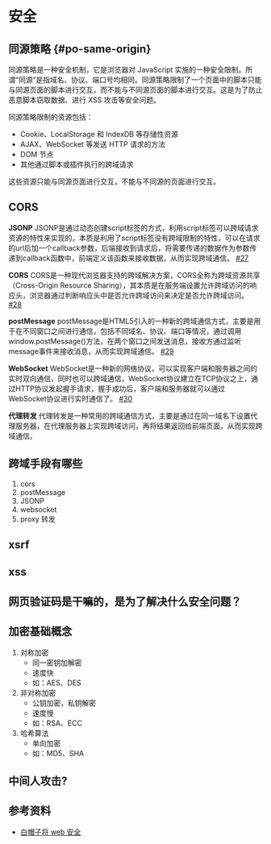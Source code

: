 # 安全

## 同源策略 {#po-same-origin}

同源策略是一种安全机制，它是浏览器对 JavaScript 实施的一种安全限制。所谓“同源”是指域名、协议、端口号均相同。同源策略限制了一个页面中的脚本只能与同源页面的脚本进行交互，而不能与不同源页面的脚本进行交互。这是为了防止恶意脚本窃取数据、进行 XSS 攻击等安全问题。

同源策略限制的资源包括：

* Cookie、LocalStorage 和 IndexDB 等存储性资源
* AJAX、WebSocket 等发送 HTTP 请求的方法
* DOM 节点
* 其他通过脚本或插件执行的跨域请求

这些资源只能与同源页面进行交互，不能与不同源的页面进行交互。

## CORS

**JSONP**
JSONP是通过动态创建script标签的方式，利用script标签可以跨域请求资源的特性来实现的，本质是利用了script标签没有跨域限制的特性，可以在请求的url后加一个callback参数，后端接收到请求后，将需要传递的数据作为参数传递到callback函数中，前端定义该函数来接收数据，从而实现跨域通信。
[#27](https://github.com/yanlele/interview-question/issues/27)

**CORS**
CORS是一种现代浏览器支持的跨域解决方案，CORS全称为跨域资源共享（Cross-Origin Resource Sharing），其本质是在服务端设置允许跨域访问的响应头，浏览器通过判断响应头中是否允许跨域访问来决定是否允许跨域访问。
[#28](https://github.com/yanlele/interview-question/issues/28)

**postMessage**
postMessage是HTML5引入的一种新的跨域通信方式，主要是用于在不同窗口之间进行通信，包括不同域名、协议、端口等情况，通过调用window.postMessage()方法，在两个窗口之间发送消息，接收方通过监听message事件来接收消息，从而实现跨域通信。
[#29](https://github.com/yanlele/interview-question/issues/29)

**WebSocket**
WebSocket是一种新的网络协议，可以实现客户端和服务器之间的实时双向通信，同时也可以跨域通信，WebSocket协议建立在TCP协议之上，通过HTTP协议发起握手请求，握手成功后，客户端和服务器就可以通过WebSocket协议进行实时通信了。
[#30](https://github.com/yanlele/interview-question/issues/20)

**代理转发**
代理转发是一种常用的跨域通信方式，主要是通过在同一域名下设置代理服务器，在代理服务器上实现跨域访问，再将结果返回给前端页面，从而实现跨域通信。

## 跨域手段有哪些

1. cors
2. postMessage
3. JSONP
4. websocket
5. proxy 转发

## xsrf

## xss

## 网页验证码是干嘛的，是为了解决什么安全问题？

## 加密基础概念

1. 对称加密
   * 同一密钥加解密
   * 速度快
   * 如：AES、DES
2. 非对称加密
   * 公钥加密，私钥解密
   * 速度慢
   * 如：RSA、ECC
3. 哈希算法
   * 单向加密
   * 如：MD5、SHA

## 中间人攻击?

## 参考资料

* [白帽子将 web 安全](https://book.douban.com/subject/10546925//)
